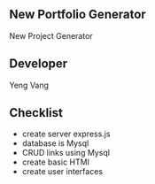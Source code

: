 ## New Portfolio Generator
New Project Generator

## Developer
Yeng Vang

## Checklist
- create server express.js
- database is Mysql
- CRUD links using Mysql
- create basic HTMl
- create user interfaces